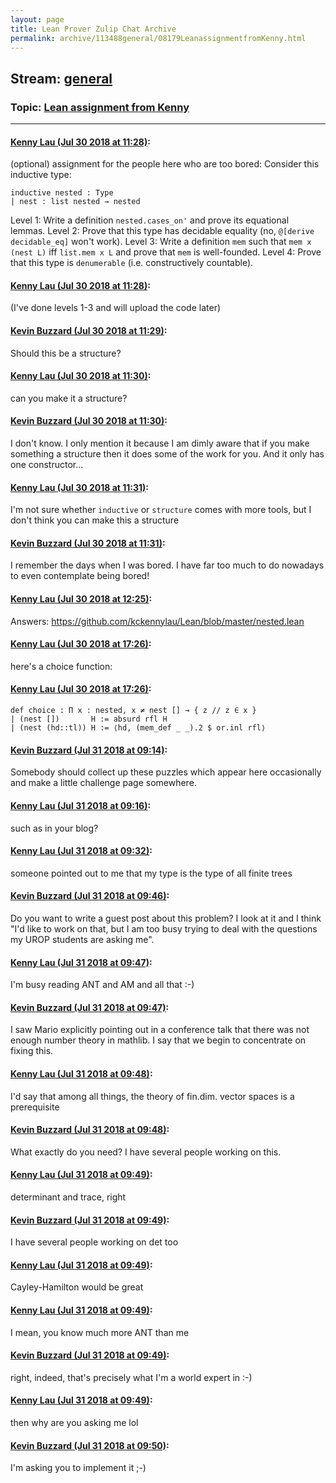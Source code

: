 ```yaml
---
layout: page
title: Lean Prover Zulip Chat Archive 
permalink: archive/113488general/08179LeanassignmentfromKenny.html
---
```


## Stream: [general](index.html)
### Topic: [Lean assignment from Kenny](08179LeanassignmentfromKenny.html)

---

#### [Kenny Lau (Jul 30 2018 at 11:28)](https://leanprover.zulipchat.com/#narrow/stream/113488-general/topic/Lean%20assignment%20from%20Kenny/near/130567187):
(optional) assignment for the people here who are too bored:
Consider this inductive type:
```lean
inductive nested : Type
| nest : list nested → nested
```
Level 1: Write a definition `nested.cases_on'` and prove its equational lemmas.
Level 2: Prove that this type has decidable equality (no, `@[derive decidable_eq]` won't work).
Level 3: Write a definition `mem` such that `mem x (nest L)` iff `list.mem x L` and prove that `mem` is well-founded.
Level 4: Prove that this type is `denumerable` (i.e. constructively countable).

#### [Kenny Lau (Jul 30 2018 at 11:28)](https://leanprover.zulipchat.com/#narrow/stream/113488-general/topic/Lean%20assignment%20from%20Kenny/near/130567191):
(I've done levels 1-3 and will upload the code later)

#### [Kevin Buzzard (Jul 30 2018 at 11:29)](https://leanprover.zulipchat.com/#narrow/stream/113488-general/topic/Lean%20assignment%20from%20Kenny/near/130567208):
Should this be a structure?

#### [Kenny Lau (Jul 30 2018 at 11:30)](https://leanprover.zulipchat.com/#narrow/stream/113488-general/topic/Lean%20assignment%20from%20Kenny/near/130567259):
can you make it a structure?

#### [Kevin Buzzard (Jul 30 2018 at 11:30)](https://leanprover.zulipchat.com/#narrow/stream/113488-general/topic/Lean%20assignment%20from%20Kenny/near/130567272):
I don't know. I only mention it because I am dimly aware that if you make something a structure then it does some of the work for you. And it only has one constructor...

#### [Kenny Lau (Jul 30 2018 at 11:31)](https://leanprover.zulipchat.com/#narrow/stream/113488-general/topic/Lean%20assignment%20from%20Kenny/near/130567285):
I'm not sure whether `inductive` or `structure` comes with more tools, but I don't think you can make this a structure

#### [Kevin Buzzard (Jul 30 2018 at 11:31)](https://leanprover.zulipchat.com/#narrow/stream/113488-general/topic/Lean%20assignment%20from%20Kenny/near/130567296):
I remember the days when I was bored. I have far too much to do nowadays to even contemplate being bored!

#### [Kenny Lau (Jul 30 2018 at 12:25)](https://leanprover.zulipchat.com/#narrow/stream/113488-general/topic/Lean%20assignment%20from%20Kenny/near/130569524):
Answers: https://github.com/kckennylau/Lean/blob/master/nested.lean

#### [Kenny Lau (Jul 30 2018 at 17:26)](https://leanprover.zulipchat.com/#narrow/stream/113488-general/topic/Lean%20assignment%20from%20Kenny/near/130586341):
here's a choice function:

#### [Kenny Lau (Jul 30 2018 at 17:26)](https://leanprover.zulipchat.com/#narrow/stream/113488-general/topic/Lean%20assignment%20from%20Kenny/near/130586343):
```lean
def choice : Π x : nested, x ≠ nest [] → { z // z ∈ x }
| (nest [])       H := absurd rfl H
| (nest (hd::tl)) H := ⟨hd, (mem_def _ _).2 $ or.inl rfl⟩
```

#### [Kevin Buzzard (Jul 31 2018 at 09:14)](https://leanprover.zulipchat.com/#narrow/stream/113488-general/topic/Lean%20assignment%20from%20Kenny/near/130626524):
Somebody should collect up these puzzles which appear here occasionally and make a little challenge page somewhere.

#### [Kenny Lau (Jul 31 2018 at 09:16)](https://leanprover.zulipchat.com/#narrow/stream/113488-general/topic/Lean%20assignment%20from%20Kenny/near/130626588):
such as in your blog?

#### [Kenny Lau (Jul 31 2018 at 09:32)](https://leanprover.zulipchat.com/#narrow/stream/113488-general/topic/Lean%20assignment%20from%20Kenny/near/130627160):
someone pointed out to me that my type is the type of all finite trees

#### [Kevin Buzzard (Jul 31 2018 at 09:46)](https://leanprover.zulipchat.com/#narrow/stream/113488-general/topic/Lean%20assignment%20from%20Kenny/near/130627630):
Do you want to write a guest post about this problem? I look at it and I think "I'd like to work on that, but I am too busy trying to deal with the questions my UROP students are asking me".

#### [Kenny Lau (Jul 31 2018 at 09:47)](https://leanprover.zulipchat.com/#narrow/stream/113488-general/topic/Lean%20assignment%20from%20Kenny/near/130627637):
I'm busy reading ANT and AM and all that :-)

#### [Kevin Buzzard (Jul 31 2018 at 09:47)](https://leanprover.zulipchat.com/#narrow/stream/113488-general/topic/Lean%20assignment%20from%20Kenny/near/130627647):
I saw Mario explicitly pointing out in a conference talk that there was not enough number theory in mathlib. I say that we begin to concentrate on fixing this.

#### [Kenny Lau (Jul 31 2018 at 09:48)](https://leanprover.zulipchat.com/#narrow/stream/113488-general/topic/Lean%20assignment%20from%20Kenny/near/130627696):
I'd say that among all things, the theory of fin.dim. vector spaces is a prerequisite

#### [Kevin Buzzard (Jul 31 2018 at 09:48)](https://leanprover.zulipchat.com/#narrow/stream/113488-general/topic/Lean%20assignment%20from%20Kenny/near/130627699):
What exactly do you need? I have several people working on this.

#### [Kenny Lau (Jul 31 2018 at 09:49)](https://leanprover.zulipchat.com/#narrow/stream/113488-general/topic/Lean%20assignment%20from%20Kenny/near/130627702):
determinant and trace, right

#### [Kevin Buzzard (Jul 31 2018 at 09:49)](https://leanprover.zulipchat.com/#narrow/stream/113488-general/topic/Lean%20assignment%20from%20Kenny/near/130627709):
I have several people working on det too

#### [Kenny Lau (Jul 31 2018 at 09:49)](https://leanprover.zulipchat.com/#narrow/stream/113488-general/topic/Lean%20assignment%20from%20Kenny/near/130627712):
Cayley-Hamilton would be great

#### [Kenny Lau (Jul 31 2018 at 09:49)](https://leanprover.zulipchat.com/#narrow/stream/113488-general/topic/Lean%20assignment%20from%20Kenny/near/130627713):
I mean, you know much more ANT than me

#### [Kevin Buzzard (Jul 31 2018 at 09:49)](https://leanprover.zulipchat.com/#narrow/stream/113488-general/topic/Lean%20assignment%20from%20Kenny/near/130627715):
right, indeed, that's precisely what I'm a world expert in :-)

#### [Kenny Lau (Jul 31 2018 at 09:49)](https://leanprover.zulipchat.com/#narrow/stream/113488-general/topic/Lean%20assignment%20from%20Kenny/near/130627719):
then why are you asking me lol

#### [Kevin Buzzard (Jul 31 2018 at 09:50)](https://leanprover.zulipchat.com/#narrow/stream/113488-general/topic/Lean%20assignment%20from%20Kenny/near/130627720):
I'm asking you to implement it ;-)

